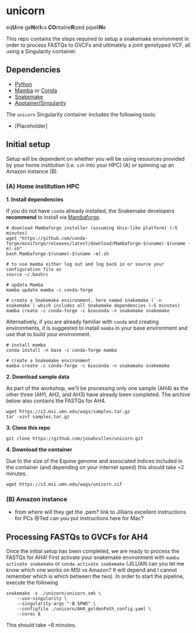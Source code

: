 # unicorn
eq**U**ine ge**N**et**I**cs **CO**ntaine**R**ized pipeli**N**e

This repo contains the steps required to setup a snakemake environment in order to process FASTQs to GVCFs and ultimately a joint genotyped VCF, all using a Singularity container.

## Dependencies

- [Python](https://www.python.org/)
- [Mamba](https://github.com/mamba-org/mamba) or [Conda](https://conda.io/)
- [Snakemake](https://snakemake.readthedocs.io/)
- [Apptainer/Singularity](https://apptainer.org/)

The `unicorn` Singularity container includes the following tools:
- [Placeholder]

## Initial setup

Setup will be dependent on whether you will be using resources provided by your home institution (i.e. `ssh` into your HPC) (A) or spinning up an Amazon instance (B).

### (A) Home institution HPC

**1. Install dependencies**

If you do not have `conda` already installed, the Snakemake developers **recommend** to install via [Mambaforge](https://github.com/conda-forge/miniforge#mambaforge).

```
# download Mambaforge installer (assuming Unix-like platform) (~5 minutes)
wget "https://github.com/conda-forge/miniforge/releases/latest/download/Mambaforge-$(uname)-$(uname -m).sh"
bash Mambaforge-$(uname)-$(uname -m).sh

# to use mamba either log out and log back in or source your configuration file as
source ~/.bashrc

# updata Mamba
mamba update mamba -c conda-forge

# create a Snakemake environment, here named snakemake (`-n snakemake`) which includes all Snakemake dependencies (~5 minutes)
mamba create -c conda-forge -c bioconda -n snakemake snakemake
```

Alternatively, if you are already familiar with `conda` and creating environments, it is suggested to install `mamba` in your base environment and use that to build your environment.

```
# install mamba
conda install -n base -c conda-forge mamba

# create a Snakemake environment
mamba create -c conda-forge -c bioconda -n snakemake snakemake 
```

**2. Download sample data**

As part of the workshop, we'll be processing only one sample (AH4) as the other three (AH1, AH2, and AH3) have already been completed. The archive below also contains the FASTQs for AH4.

```
wget https://s3.msi.umn.edu/wags/samples.tar.gz
tar -xzvf samples.tar.gz
```

**3. Clone this repo**

```
git clone https://github.com/jonahcullen/unicorn.git
```

**4. Download the container**

Due to the size of the Equine genome and associated indices included in the container (and depending on your internet speed) this should take ~2 minutes.

```
wget https://s3.msi.umn.edu/wags/unicorn.sif
```

### (B) Amazon instance

- from where will they get the .pem?
link to Jillians excellent instructions for PCs
@Ted can you put instructions here for Mac?

## Processing FASTQs to GVCFs for AH4

Once the initial setup has been completed, we are ready to process the FASTQs for AH4! First activate your snakemake environment with `mamba activate snakemake` or `conda activate snakemake` (JILLIAN can you let me know which one works on MSI vs Amazon? It will depend and I cannot remember which is which between the two). In order to start the pipeline, execute the following

```
snakemake -s ./unicorn/unicorn.smk \
    --use-singularity \
    --singularity-args "-B $PWD" \
    --configfile ./unicorn/AH4_goldenPath_config.yaml \
    --cores 8
```

This should take ~8 minutes.

